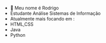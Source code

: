 - 👋 Meu nome é Rodrigo
- Estudante Análise Sistemas de Informação
- Atualmente mais focando em :
- HTML,CSS
- Java
- Python
